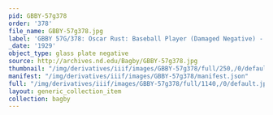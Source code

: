 ```yaml
---
pid: GBBY-57g378
order: '378'
file_name: GBBY-57g378.jpg
label: 'GBBY 57G/378: Oscar Rust: Baseball Player (Damaged Negative) - 1929'
_date: '1929'
object_type: glass plate negative
source: http://archives.nd.edu/Bagby/GBBY-57g378.jpg
thumbnail: "/img/derivatives/iiif/images/GBBY-57g378/full/250,/0/default.jpg"
manifest: "/img/derivatives/iiif/images/GBBY-57g378/manifest.json"
full: "/img/derivatives/iiif/images/GBBY-57g378/full/1140,/0/default.jpg"
layout: generic_collection_item
collection: bagby
---
```

